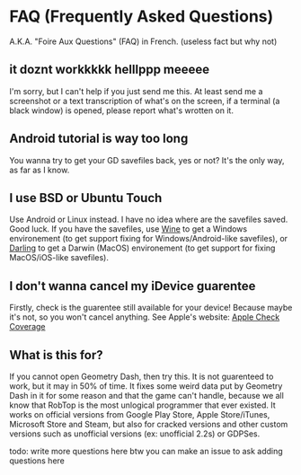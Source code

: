 # FAQ (Frequently Asked Questions)

A.K.A. "Foire Aux Questions" (FAQ) in French. (useless fact but why not)

## it doznt workkkkk helllppp meeeee

I'm sorry, but I can't help if you just send me this.
At least send me a screenshot or a text transcription of what's on the screen, if a terminal (a black window) is opened, please report what's wrotten on it.

## Android tutorial is way too long

You wanna try to get your GD savefiles back, yes or not? It's the only way, as far as I know.

## I use BSD or Ubuntu Touch

Use Android or Linux instead. I have no idea where are the savefiles saved. Good luck.
If you have the savefiles, use [Wine](https://winehq.org/) to get a Windows environement (to get support fixing for Windows/Android-like savefiles),
or [Darling](https://darlinghq.org/) to get a Darwin (MacOS) environement (to get support for fixing MacOS/iOS-like savefiles).

## I don't wanna cancel my iDevice guarentee

Firstly, check is the guarentee still available for your device! Because maybe it's not, so you won't cancel anything.
See Apple's website: [Apple Check Coverage](https://checkcoverage.apple.com/)

## What is this for?

If you cannot open Geometry Dash, then try this. It is not guarenteed to work, but it may in 50% of time.
It fixes some weird data put by Geometry Dash in it for some reason and that the game can't handle, because
we all know that RobTop is the most unlogical programmer that ever existed.
It works on official versions from Google Play Store, Apple Store/iTunes, Microsoft Store and Steam, but also
for cracked versions and other custom versions such as unofficial versions (ex: unofficial 2.2s) or GDPSes.

todo: write more questions here
btw you can make an issue to ask adding questions here
